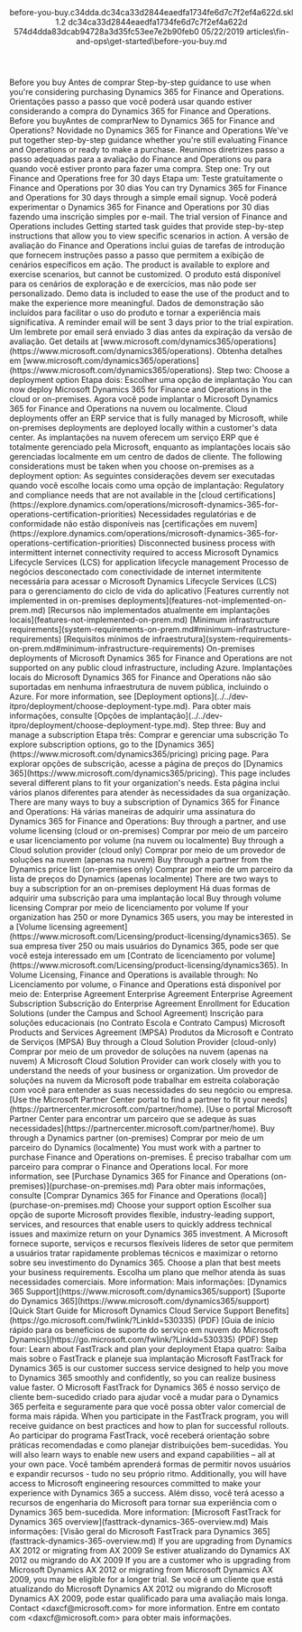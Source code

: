 <?xml version="1.0" encoding="UTF-8"?>
<xliff xmlns:logoport="urn:logoport:xliffeditor:xliff-extras:1.0" xmlns:tilt="urn:logoport:xliffeditor:tilt-non-translatables:1.0" xmlns:xsi="http://www.w3.org/2001/XMLSchema-instance" xmlns="urn:oasis:names:tc:xliff:document:1.2" xmlns:xliffext="urn:microsoft:content:schema:xliffextensions" version="1.2" xsi:schemaLocation="urn:oasis:names:tc:xliff:document:1.2 xliff-core-1.2-transitional.xsd">
  <file datatype="xml" source-language="en-US" original="before-you-buy.md" target-language="pt-BR">
    <header>
      <tool tool-company="Microsoft" tool-version="1.0-7889195" tool-name="mdxliff" tool-id="mdxliff"/>
      <xliffext:skl_file_name>before-you-buy.c34dda.dc34ca33d2844eaedfa1734fe6d7c7f2ef4a622d.skl</xliffext:skl_file_name>
      <xliffext:version>1.2</xliffext:version>
      <xliffext:ms.openlocfilehash>dc34ca33d2844eaedfa1734fe6d7c7f2ef4a622d</xliffext:ms.openlocfilehash>
      <xliffext:ms.sourcegitcommit>574d4dda83dcab94728a3d35fc53ee7e2b90feb0</xliffext:ms.sourcegitcommit>
      <xliffext:ms.lasthandoff>05/22/2019</xliffext:ms.lasthandoff>
      <xliffext:ms.openlocfilepath>articles\fin-and-ops\get-started\before-you-buy.md</xliffext:ms.openlocfilepath>
    </header>
    <body>
      <group extype="content" id="content">
        <trans-unit xml:space="preserve" translate="yes" id="101" restype="x-metadata">
          <source>Before you buy</source>
        <target logoport:matchpercent="101" state="translated" state-qualifier="leveraged-tm">Antes de comprar</target></trans-unit>
        <trans-unit xml:space="preserve" translate="yes" id="102" restype="x-metadata">
          <source>Step-by-step guidance to use when you're considering purchasing Dynamics 365 for Finance and Operations.</source>
        <target logoport:matchpercent="101" state="translated" state-qualifier="leveraged-tm">Orientações passo a passo que você poderá usar quando estiver considerando a compra do Dynamics 365 for Finance and Operations.</target></trans-unit>
        <trans-unit xml:space="preserve" translate="yes" id="103">
          <source>Before you buy</source>
        <target logoport:matchpercent="101" state="translated" state-qualifier="leveraged-tm">​Antes de comprar​</target></trans-unit>
        <trans-unit xml:space="preserve" translate="yes" id="104">
          <source>New to Dynamics 365 for Finance and Operations?</source>
        <target logoport:matchpercent="101" state="translated" state-qualifier="leveraged-tm">Novidade no Dynamics 365 for Finance and Operations</target></trans-unit>
        <trans-unit xml:space="preserve" translate="yes" id="105">
          <source>We've put together step-by-step guidance whether you're still evaluating Finance and Operations or ready to make a purchase.</source>
        <target logoport:matchpercent="101" state="translated" state-qualifier="leveraged-tm">Reunimos diretrizes passo a passo adequadas para a avaliação do Finance and Operations ou para quando você estiver pronto para fazer uma compra.</target></trans-unit>
        <trans-unit xml:space="preserve" translate="yes" id="106">
          <source>Step one: Try out Finance and Operations free for 30 days</source>
        <target logoport:matchpercent="101" state="translated" state-qualifier="leveraged-tm">Etapa um: Teste gratuitamente o Finance and Operations por 30 dias</target></trans-unit>
        <trans-unit xml:space="preserve" translate="yes" id="107">
          <source>You can try Dynamics 365 for Finance and Operations for 30 days through a simple email signup.</source>
        <target logoport:matchpercent="101" state="translated" state-qualifier="leveraged-tm">Você poderá experimentar o Dynamics 365 for Finance and Operations por 30 dias fazendo uma inscrição simples por e-mail.</target></trans-unit>
        <trans-unit xml:space="preserve" translate="yes" id="108">
          <source>The trial version of Finance and Operations includes Getting started task guides that provide step-by-step instructions that allow you to view specific scenarios in action.</source>
        <target logoport:matchpercent="101" state="translated" state-qualifier="leveraged-tm">A versão de avaliação do Finance and Operations inclui guias de tarefas de introdução que fornecem instruções passo a passo que permitem a exibição de cenários específicos em ação.</target></trans-unit>
        <trans-unit xml:space="preserve" translate="yes" id="109">
          <source>The product is available to explore and exercise scenarios, but cannot be customized.</source>
        <target logoport:matchpercent="101" state="translated" state-qualifier="leveraged-tm">O produto está disponível para os cenários de exploração e de exercícios, mas não pode ser personalizado.</target></trans-unit>
        <trans-unit xml:space="preserve" translate="yes" id="110">
          <source>Demo data is included to ease the use of the product and to make the experience more meaningful.</source>
        <target logoport:matchpercent="101" state="translated" state-qualifier="leveraged-tm">Dados de demonstração são incluídos para facilitar o uso do produto e tornar a experiência mais significativa.</target></trans-unit>
        <trans-unit xml:space="preserve" translate="yes" id="111">
          <source>A reminder email will be sent 3 days prior to the trial expiration.</source>
        <target logoport:matchpercent="101" state="translated" state-qualifier="leveraged-tm">Um lembrete por email será enviado 3 dias antes da expiração da versão de avaliação.</target></trans-unit>
        <trans-unit xml:space="preserve" translate="yes" id="112">
          <source>Get details at <bpt id="p1">[</bpt>www.microsoft.com/dynamics365/operations<ept id="p1">](https://www.microsoft.com/dynamics365/operations)</ept>.</source>
        <target logoport:matchpercent="101" state="translated" state-qualifier="leveraged-tm">Obtenha detalhes em <bpt id="p1">[</bpt>www.microsoft.com/dynamics365/operations<ept id="p1">](https://www.microsoft.com/dynamics365/operations)</ept>.</target></trans-unit>
        <trans-unit xml:space="preserve" translate="yes" id="113">
          <source>Step two: Choose a deployment option</source>
        <target logoport:matchpercent="101" state="translated" state-qualifier="leveraged-tm">Etapa dois: Escolher uma opção de implantação</target></trans-unit>
        <trans-unit xml:space="preserve" translate="yes" id="114">
          <source>You can now deploy Microsoft Dynamics 365 for Finance and Operations in the cloud or on-premises.</source>
        <target logoport:matchpercent="101" state="translated" state-qualifier="leveraged-tm">Agora você pode implantar o Microsoft Dynamics 365 for Finance and Operations na nuvem ou localmente.</target></trans-unit>
        <trans-unit xml:space="preserve" translate="yes" id="115">
          <source>Cloud deployments offer an ERP service that is fully managed by Microsoft, while on-premises deployments are deployed locally within a customer's data center.</source>
        <target logoport:matchpercent="101" state="translated" state-qualifier="leveraged-tm">As implantações na nuvem oferecem um serviço ERP que é totalmente gerenciado pela Microsoft, enquanto as implantações locais são gerenciadas localmente em um centro de dados de cliente.</target></trans-unit>
        <trans-unit xml:space="preserve" translate="yes" id="116">
          <source>The following considerations must be taken when you choose on-premises as a deployment option:</source>
        <target logoport:matchpercent="101" state="translated" state-qualifier="leveraged-tm">As seguintes considerações devem ser executadas quando você escolhe locais como uma opção de implantação:</target></trans-unit>
        <trans-unit xml:space="preserve" translate="yes" id="117">
          <source>Regulatory and compliance needs that are not available in the <bpt id="p1">[</bpt>cloud certifications<ept id="p1">](https://explore.dynamics.com/operations/microsoft-dynamics-365-for-operations-certification-priorities)</ept></source>
        <target logoport:matchpercent="101" state="translated" state-qualifier="leveraged-tm">Necessidades regulatórias e de conformidade não estão disponíveis nas <bpt id="p1">[</bpt>certificações em nuvem<ept id="p1">](https://explore.dynamics.com/operations/microsoft-dynamics-365-for-operations-certification-priorities)</ept></target></trans-unit>
        <trans-unit xml:space="preserve" translate="yes" id="118">
          <source>Disconnected business process with intermittent internet connectivity required to access Microsoft Dynamics Lifecycle Services (LCS) for application lifecycle management</source>
        <target logoport:matchpercent="101" state="translated" state-qualifier="leveraged-tm">Processo de negócios desconectado com conectividade de internet intermitente necessária para acessar o Microsoft Dynamics Lifecycle Services (LCS) para o gerenciamento do ciclo de vida do aplicativo</target></trans-unit>
        <trans-unit xml:space="preserve" translate="yes" id="119">
          <source><bpt id="p1">[</bpt>Features currently not implemented in on-premises deployments<ept id="p1">](features-not-implemented-on-prem.md)</ept></source>
        <target logoport:matchpercent="101" state="translated" state-qualifier="leveraged-tm"><bpt id="p1">[</bpt>Recursos não implementados atualmente em implantações locais<ept id="p1">](features-not-implemented-on-prem.md)</ept></target></trans-unit>
        <trans-unit xml:space="preserve" translate="yes" id="120">
          <source><bpt id="p1">[</bpt>Minimum infrastructure requirements<ept id="p1">](system-requirements-on-prem.md#minimum-infrastructure-requirements)</ept></source>
        <target logoport:matchpercent="101" state="translated" state-qualifier="leveraged-tm"><bpt id="p1">[</bpt>Requisitos mínimos de infraestrutura<ept id="p1">](system-requirements-on-prem.md#minimum-infrastructure-requirements)</ept></target></trans-unit>
        <trans-unit xml:space="preserve" translate="yes" id="121">
          <source>On-premises deployments of Microsoft Dynamics 365 for Finance and Operations are not supported on any public cloud infrastructure, including Azure.</source>
        <target logoport:matchpercent="101" state="translated" state-qualifier="leveraged-tm">Implantações locais do Microsoft Dynamics 365 for Finance and Operations não são suportadas em nenhuma infraestrutura de nuvem pública, incluindo o Azure.</target></trans-unit>
        <trans-unit xml:space="preserve" translate="yes" id="122">
          <source>For more information, see <bpt id="p1">[</bpt>Deployment options<ept id="p1">](../../dev-itpro/deployment/choose-deployment-type.md)</ept>.</source>
        <target logoport:matchpercent="101" state="translated" state-qualifier="leveraged-tm">Para obter mais informações, consulte <bpt id="p1">[</bpt>Opções de implantação<ept id="p1">](../../dev-itpro/deployment/choose-deployment-type.md)</ept>.</target></trans-unit>
        <trans-unit xml:space="preserve" translate="yes" id="123">
          <source>Step three: Buy and manage a subscription</source>
        <target logoport:matchpercent="101" state="translated" state-qualifier="leveraged-tm">Etapa três: Comprar e gerenciar uma subscrição</target></trans-unit>
        <trans-unit xml:space="preserve" translate="yes" id="124">
          <source>To explore subscription options, go to the <bpt id="p1">[</bpt>Dynamics 365<ept id="p1">](https://www.microsoft.com/dynamics365/pricing)</ept> pricing page.</source>
        <target logoport:matchpercent="101" state="translated" state-qualifier="leveraged-tm">Para explorar opções de subscrição, acesse a página de preços do <bpt id="p1">[</bpt>Dynamics 365<ept id="p1">](https://www.microsoft.com/dynamics365/pricing)</ept>.</target></trans-unit>
        <trans-unit xml:space="preserve" translate="yes" id="125">
          <source>This page includes several different plans to fit your organization's needs.</source>
        <target logoport:matchpercent="101" state="translated" state-qualifier="leveraged-tm">Esta página inclui vários planos diferentes para atender às necessidades da sua organização.</target></trans-unit>
        <trans-unit xml:space="preserve" translate="yes" id="126">
          <source>There are many ways to buy a subscription of Dynamics 365 for Finance and Operations:</source>
        <target logoport:matchpercent="101" state="translated" state-qualifier="leveraged-tm">Há várias maneiras de adquirir uma assinatura do Dynamics 365 for Finance and Operations:</target></trans-unit>
        <trans-unit xml:space="preserve" translate="yes" id="127">
          <source>Buy through a partner, and use volume licensing (cloud or on-premises)</source>
        <target logoport:matchpercent="101" state="translated" state-qualifier="leveraged-tm">Comprar por meio de um parceiro e usar licenciamento por volume (na nuvem ou localmente)</target></trans-unit>
        <trans-unit xml:space="preserve" translate="yes" id="128">
          <source>Buy through a Cloud solution provider (cloud only)</source>
        <target logoport:matchpercent="101" state="translated" state-qualifier="leveraged-tm">Comprar por meio de um provedor de soluções na nuvem (apenas na nuvem)</target></trans-unit>
        <trans-unit xml:space="preserve" translate="yes" id="129">
          <source>Buy through a partner from the Dynamics price list (on-premises only)</source>
        <target logoport:matchpercent="101" state="translated" state-qualifier="leveraged-tm">Comprar por meio de um parceiro da lista de preços do Dynamics (apenas localmente)</target></trans-unit>
        <trans-unit xml:space="preserve" translate="yes" id="130">
          <source>There are two ways to buy a subscription for an on-premises deployment</source>
        <target logoport:matchpercent="101" state="translated" state-qualifier="leveraged-tm">Há duas formas de adquirir uma subscrição para uma implantação local</target></trans-unit>
        <trans-unit xml:space="preserve" translate="yes" id="131">
          <source>Buy through volume licensing</source>
        <target logoport:matchpercent="101" state="translated" state-qualifier="leveraged-tm">Comprar por meio de licenciamento por volume</target></trans-unit>
        <trans-unit xml:space="preserve" translate="yes" id="132">
          <source>If your organization has 250 or more Dynamics 365 users, you may be interested in a <bpt id="p1">[</bpt>Volume licensing agreement<ept id="p1">](https://www.microsoft.com/Licensing/product-licensing/dynamics365)</ept>.</source>
        <target logoport:matchpercent="101" state="translated" state-qualifier="leveraged-tm">Se sua empresa tiver 250 ou mais usuários do Dynamics 365, pode ser que você esteja interessado em um <bpt id="p1">[</bpt>Contrato de licenciamento por volume<ept id="p1">](https://www.microsoft.com/Licensing/product-licensing/dynamics365)</ept>.</target></trans-unit>
        <trans-unit xml:space="preserve" translate="yes" id="133">
          <source>In Volume Licensing, Finance and Operations is available through:</source>
        <target logoport:matchpercent="101" state="translated" state-qualifier="leveraged-tm">No Licenciamento por volume, o Finance and Operations está disponível por meio de:</target></trans-unit>
        <trans-unit xml:space="preserve" translate="yes" id="134">
          <source>Enterprise Agreement</source>
        <target logoport:matchpercent="101" state="translated" state-qualifier="leveraged-tm">Enterprise Agreement</target></trans-unit>
        <trans-unit xml:space="preserve" translate="yes" id="135">
          <source>Enterprise Agreement Subscription</source>
        <target logoport:matchpercent="101" state="translated" state-qualifier="leveraged-tm">Subscrição do Enterprise Agreement</target></trans-unit>
        <trans-unit xml:space="preserve" translate="yes" id="136">
          <source>Enrollment for Education Solutions (under the Campus and School Agreement)</source>
        <target logoport:matchpercent="101" state="translated" state-qualifier="leveraged-tm">Inscrição para soluções educacionais (no Contrato Escola e Contrato Campus)</target></trans-unit>
        <trans-unit xml:space="preserve" translate="yes" id="137">
          <source>Microsoft Products and Services Agreement (MPSA)</source>
        <target logoport:matchpercent="101" state="translated" state-qualifier="leveraged-tm">Produtos da Microsoft e Contrato de Serviços (MPSA)</target></trans-unit>
        <trans-unit xml:space="preserve" translate="yes" id="138">
          <source>Buy through a Cloud Solution Provider (cloud-only)</source>
        <target logoport:matchpercent="101" state="translated" state-qualifier="leveraged-tm">Comprar por meio de um provedor de soluções na nuvem (apenas na nuvem)</target></trans-unit>
        <trans-unit xml:space="preserve" translate="yes" id="139">
          <source>A Microsoft Cloud Solution Provider can work closely with you to understand the needs of your business or organization.</source>
        <target logoport:matchpercent="101" state="translated" state-qualifier="leveraged-tm">Um provedor de soluções na nuvem da Microsoft pode trabalhar em estreita colaboração com você para entender as suas necessidades do seu negócio ou empresa.</target></trans-unit>
        <trans-unit xml:space="preserve" translate="yes" id="140">
          <source><bpt id="p1">[</bpt>Use the Microsoft Partner Center portal to find a partner to fit your needs<ept id="p1">](https://partnercenter.microsoft.com/partner/home)</ept>.</source>
        <target logoport:matchpercent="101" state="translated" state-qualifier="leveraged-tm"><bpt id="p1">[</bpt>Use o portal Microsoft Partner Center para encontrar um parceiro que se adeque às suas necessidades<ept id="p1">](https://partnercenter.microsoft.com/partner/home)</ept>.</target></trans-unit>
        <trans-unit xml:space="preserve" translate="yes" id="141">
          <source>Buy through a Dynamics partner (on-premises)</source>
        <target logoport:matchpercent="101" state="translated" state-qualifier="leveraged-tm">Comprar por meio de um parceiro do Dynamics (localmente)</target></trans-unit>
        <trans-unit xml:space="preserve" translate="yes" id="142">
          <source>You must work with a partner to purchase Finance and Operations on-premises.</source>
        <target logoport:matchpercent="101" state="translated" state-qualifier="leveraged-tm">É preciso trabalhar com um parceiro para comprar o Finance and Operations local.</target></trans-unit>
        <trans-unit xml:space="preserve" translate="yes" id="143">
          <source>For more information, see <bpt id="p1">[</bpt>Purchase Dynamics 365 for Finance and Operations (on-premises)<ept id="p1">](purchase-on-premises.md)</ept></source>
        <target logoport:matchpercent="101" state="translated" state-qualifier="leveraged-tm">Para obter mais informações, consulte <bpt id="p1">[</bpt>Comprar Dynamics 365 for Finance and Operations (local)<ept id="p1">](purchase-on-premises.md)</ept></target></trans-unit>
        <trans-unit xml:space="preserve" translate="yes" id="144">
          <source>Choose your support option</source>
        <target logoport:matchpercent="101" state="translated" state-qualifier="leveraged-tm">Escolher sua opção de suporte</target></trans-unit>
        <trans-unit xml:space="preserve" translate="yes" id="145">
          <source>Microsoft provides flexible, industry-leading support, services, and resources that enable users to quickly address technical issues and maximize return on your Dynamics 365 investment.</source>
        <target logoport:matchpercent="101" state="translated" state-qualifier="leveraged-tm">A Microsoft fornece suporte, serviços e recursos flexíveis líderes de setor que permitem a usuários tratar rapidamente problemas técnicos e maximizar o retorno sobre seu investimento do Dynamics 365.</target></trans-unit>
        <trans-unit xml:space="preserve" translate="yes" id="146">
          <source>Choose a plan that best meets your business requirements.</source>
        <target logoport:matchpercent="101" state="translated" state-qualifier="leveraged-tm">Escolha um plano que melhor atenda às suas necessidades comerciais.</target></trans-unit>
        <trans-unit xml:space="preserve" translate="yes" id="147">
          <source>More information:</source>
        <target logoport:matchpercent="101" state="translated" state-qualifier="leveraged-tm">Mais informações:</target></trans-unit>
        <trans-unit xml:space="preserve" translate="yes" id="148">
          <source><bpt id="p1">[</bpt>Dynamics 365 Support<ept id="p1">](https://www.microsoft.com/dynamics365/support)</ept></source>
        <target logoport:matchpercent="101" state="translated" state-qualifier="leveraged-tm"><bpt id="p1">[</bpt>Suporte do Dynamics 365<ept id="p1">](https://www.microsoft.com/dynamics365/support)</ept></target></trans-unit>
        <trans-unit xml:space="preserve" translate="yes" id="149">
          <source><bpt id="p1">[</bpt>Quick Start Guide for Microsoft Dynamics Cloud Service Support Benefits<ept id="p1">](https://go.microsoft.com/fwlink/?LinkId=530335)</ept> (PDF)</source>
        <target logoport:matchpercent="101" state="translated" state-qualifier="leveraged-tm"><bpt id="p1">[</bpt>Guia de início rápido para os benefícios de suporte do serviço em nuvem do Microsoft Dynamics<ept id="p1">](https://go.microsoft.com/fwlink/?LinkId=530335)</ept> (PDF)</target></trans-unit>
        <trans-unit xml:space="preserve" translate="yes" id="150">
          <source>Step four: Learn about FastTrack and plan your deployment</source>
        <target logoport:matchpercent="101" state="translated" state-qualifier="leveraged-tm">Etapa quatro: Saiba mais sobre o FastTrack e planeje sua implantação</target></trans-unit>
        <trans-unit xml:space="preserve" translate="yes" id="151">
          <source>Microsoft FastTrack for Dynamics 365 is our customer success service designed to help you move to Dynamics 365 smoothly and confidently, so you can realize business value faster.</source>
        <target logoport:matchpercent="101" state="translated" state-qualifier="leveraged-tm">O Microsoft FastTrack for Dynamics 365 é nosso serviço de cliente bem-sucedido criado para ajudar você a mudar para o Dynamics 365 perfeita e seguramente para que você possa obter valor comercial de forma mais rápida.</target></trans-unit>
        <trans-unit xml:space="preserve" translate="yes" id="152">
          <source>When you participate in the FastTrack program, you will receive guidance on best practices and how to plan for successful rollouts.</source>
        <target logoport:matchpercent="101" state="translated" state-qualifier="leveraged-tm">Ao participar do programa FastTrack, você receberá orientação sobre práticas recomendadas e como planejar distribuições bem-sucedidas.</target></trans-unit>
        <trans-unit xml:space="preserve" translate="yes" id="153">
          <source>You will also learn ways to enable new users and expand capabilities – all at your own pace.</source>
        <target logoport:matchpercent="101" state="translated" state-qualifier="leveraged-tm">Você também aprenderá formas de permitir novos usuários e expandir recursos - tudo no seu próprio ritmo.</target></trans-unit>
        <trans-unit xml:space="preserve" translate="yes" id="154">
          <source>Additionally, you will have access to Microsoft engineering resources committed to make your experience with Dynamics 365 a success.</source>
        <target logoport:matchpercent="101" state="translated" state-qualifier="leveraged-tm">Além disso, você terá acesso a recursos de engenharia do Microsoft para tornar sua experiência com o Dynamics 365 bem-sucedida.</target></trans-unit>
        <trans-unit xml:space="preserve" translate="yes" id="155">
          <source>More information: <bpt id="p1">[</bpt>Microsoft FastTrack for Dynamics 365 overview<ept id="p1">](fasttrack-dynamics-365-overview.md)</ept></source>
        <target logoport:matchpercent="101" state="translated" state-qualifier="leveraged-tm">Mais informações: <bpt id="p1">[</bpt>Visão geral do Microsoft FastTrack para Dynamics 365<ept id="p1">](fasttrack-dynamics-365-overview.md)</ept></target></trans-unit>
        <trans-unit xml:space="preserve" translate="yes" id="156">
          <source>If you are upgrading from Dynamics AX 2012 or migrating from AX 2009</source>
        <target logoport:matchpercent="101" state="translated" state-qualifier="leveraged-tm">Se estiver atualizando do Dynamics AX 2012 ou migrando do AX 2009</target></trans-unit>
        <trans-unit xml:space="preserve" translate="yes" id="157">
          <source>If you are a customer who is upgrading from Microsoft Dynamics AX 2012 or migrating from Microsoft Dynamics AX 2009, you may be eligible for a longer trial.</source>
        <target logoport:matchpercent="101" state="translated" state-qualifier="leveraged-tm">Se você é um cliente que está atualizando do Microsoft Dynamics AX 2012 ou migrando do Microsoft Dynamics AX 2009, pode estar qualificado para uma avaliação mais longa.</target></trans-unit>
        <trans-unit xml:space="preserve" translate="yes" id="158">
          <source>Contact <ph id="ph1">&lt;daxcf@microsoft.com&gt;</ph> for more information.</source>
        <target logoport:matchpercent="101" state="translated" state-qualifier="leveraged-tm">Entre em contato com <ph id="ph1">&lt;daxcf@microsoft.com&gt;</ph> para obter mais informações.</target></trans-unit>
      </group>
    </body>
  </file>
</xliff>